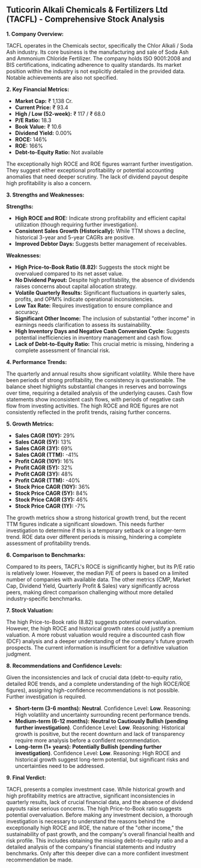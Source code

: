 ## Tuticorin Alkali Chemicals & Fertilizers Ltd (TACFL) - Comprehensive Stock Analysis

**1. Company Overview:**

TACFL operates in the Chemicals sector, specifically the Chlor Alkali / Soda Ash industry.  Its core business is the manufacturing and sale of Soda Ash and Ammonium Chloride Fertilizer.  The company holds ISO 9001:2008 and BIS certifications, indicating adherence to quality standards.  Its market position within the industry is not explicitly detailed in the provided data.  Notable achievements are also not specified.

**2. Key Financial Metrics:**

* **Market Cap:** ₹ 1,138 Cr.
* **Current Price:** ₹ 93.4
* **High / Low (52-week):** ₹ 117 / ₹ 68.0
* **P/E Ratio:** 18.3
* **Book Value:** ₹ 10.6
* **Dividend Yield:** 0.00%
* **ROCE:** 146%
* **ROE:** 166%
* **Debt-to-Equity Ratio:** Not available

The exceptionally high ROCE and ROE figures warrant further investigation.  They suggest either exceptional profitability or potential accounting anomalies that need deeper scrutiny.  The lack of dividend payout despite high profitability is also a concern.

**3. Strengths and Weaknesses:**

**Strengths:**

* **High ROCE and ROE:** Indicate strong profitability and efficient capital utilization (though requiring further investigation).
* **Consistent Sales Growth (Historically):**  While TTM shows a decline, historical 3-year and 5-year CAGRs are positive.
* **Improved Debtor Days:**  Suggests better management of receivables.

**Weaknesses:**

* **High Price-to-Book Ratio (8.82):**  Suggests the stock might be overvalued compared to its net asset value.
* **No Dividend Payout:**  Despite high profitability, the absence of dividends raises concerns about capital allocation strategy.
* **Volatile Quarterly Results:**  Significant fluctuations in quarterly sales, profits, and OPM% indicate operational inconsistencies.
* **Low Tax Rate:**  Requires investigation to ensure compliance and accuracy.
* **Significant Other Income:**  The inclusion of substantial "other income" in earnings needs clarification to assess its sustainability.
* **High Inventory Days and Negative Cash Conversion Cycle:**  Suggests potential inefficiencies in inventory management and cash flow.
* **Lack of Debt-to-Equity Ratio:**  This crucial metric is missing, hindering a complete assessment of financial risk.


**4. Performance Trends:**

The quarterly and annual results show significant volatility. While there have been periods of strong profitability, the consistency is questionable.  The balance sheet highlights substantial changes in reserves and borrowings over time, requiring a detailed analysis of the underlying causes. Cash flow statements show inconsistent cash flows, with periods of negative cash flow from investing activities.  The high ROCE and ROE figures are not consistently reflected in the profit trends, raising further concerns.

**5. Growth Metrics:**

* **Sales CAGR (10Y):** 29%
* **Sales CAGR (5Y):** 13%
* **Sales CAGR (3Y):** 69%
* **Sales CAGR (TTM):** -41%
* **Profit CAGR (10Y):** 16%
* **Profit CAGR (5Y):** 32%
* **Profit CAGR (3Y):** 48%
* **Profit CAGR (TTM):** -40%
* **Stock Price CAGR (10Y):** 36%
* **Stock Price CAGR (5Y):** 84%
* **Stock Price CAGR (3Y):** 46%
* **Stock Price CAGR (1Y):** -7%

The growth metrics show a strong historical growth trend, but the recent TTM figures indicate a significant slowdown.  This needs further investigation to determine if this is a temporary setback or a longer-term trend.  ROE data over different periods is missing, hindering a complete assessment of profitability trends.

**6. Comparison to Benchmarks:**

Compared to its peers, TACFL's ROCE is significantly higher, but its P/E ratio is relatively lower.  However, the median P/E of peers is based on a limited number of companies with available data.  The other metrics (CMP, Market Cap, Dividend Yield, Quarterly Profit & Sales) vary significantly across peers, making direct comparison challenging without more detailed industry-specific benchmarks.

**7. Stock Valuation:**

The high Price-to-Book ratio (8.82) suggests potential overvaluation.  However, the high ROCE and historical growth rates could justify a premium valuation.  A more robust valuation would require a discounted cash flow (DCF) analysis and a deeper understanding of the company's future growth prospects.  The current information is insufficient for a definitive valuation judgment.

**8. Recommendations and Confidence Levels:**

Given the inconsistencies and lack of crucial data (debt-to-equity ratio, detailed ROE trends, and a complete understanding of the high ROCE/ROE figures), assigning high-confidence recommendations is not possible.  Further investigation is required.

* **Short-term (3-6 months):**  **Neutral**.  Confidence Level: **Low**.  Reasoning:  High volatility and uncertainty surrounding recent performance trends.
* **Medium-term (6-12 months):**  **Neutral to Cautiously Bullish (pending further investigation)**. Confidence Level: **Low**. Reasoning:  Historical growth is positive, but the recent downturn and lack of transparency require more analysis before a confident recommendation.
* **Long-term (1+ years):**  **Potentially Bullish (pending further investigation)**. Confidence Level: **Low**. Reasoning:  High ROCE and historical growth suggest long-term potential, but significant risks and uncertainties need to be addressed.

**9. Final Verdict:**

TACFL presents a complex investment case.  While historical growth and high profitability metrics are attractive, significant inconsistencies in quarterly results, lack of crucial financial data, and the absence of dividend payouts raise serious concerns.  The high Price-to-Book ratio suggests potential overvaluation.  Before making any investment decision, a thorough investigation is necessary to understand the reasons behind the exceptionally high ROCE and ROE, the nature of the "other income," the sustainability of past growth, and the company's overall financial health and risk profile.  This includes obtaining the missing debt-to-equity ratio and a detailed analysis of the company's financial statements and industry benchmarks.  Only after this deeper dive can a more confident investment recommendation be made.
